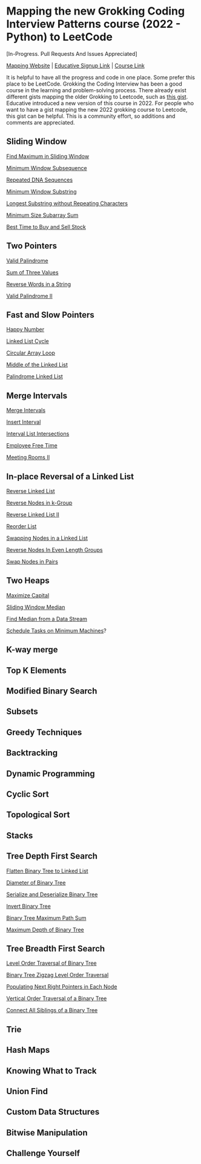 # Mapping the new Grokking Coding Interview Patterns course (2022 - Python) to LeetCode 
[In-Progress. Pull Requests And Issues Appreciated]

[Mapping Website](https://navidre.github.io/new_grokking_to_leetcode/) | [Educative Signup Link](https://educative.io/signup?referralCode=nrezaeis-xVMKDGxYl5P) | [Course Link](https://www.educative.io/courses/grokking-coding-interview-patterns-python?referralCode=nrezaeis-xVMKDGxYl5P)

It is helpful to have all the progress and code in one place. Some prefer this place to be LeetCode. 
Grokking the Coding Interview has been a good course in the learning and problem-solving process. 
There already exist different gists mapping the older Grokking to Leetcode, such as [this gist](https://gist.github.com/tykurtz/3548a31f673588c05c89f9ca42067bc4).
Educative introduced a new version of this course in 2022. For people who want to have a gist mapping the new 2022 grokking
course to Leetcode, this gist can be helpful. This is a community effort, so additions and comments are appreciated.

## Sliding Window
[Find Maximum in Sliding Window](https://leetcode.com/problems/sliding-window-maximum/)

[Minimum Window Subsequence](https://leetcode.com/problems/minimum-window-substring/)

[Repeated DNA Sequences](https://leetcode.com/problems/repeated-dna-sequences/)

[Minimum Window Substring](https://leetcode.com/problems/minimum-window-substring/)

[Longest Substring without Repeating Characters](https://leetcode.com/problems/longest-substring-without-repeating-characters/)

[Minimum Size Subarray Sum](https://leetcode.com/problems/minimum-size-subarray-sum/)

[Best Time to Buy and Sell Stock](https://leetcode.com/problems/best-time-to-buy-and-sell-stock/)

## Two Pointers
[Valid Palindrome](https://leetcode.com/problems/valid-palindrome/)

[Sum of Three Values](https://leetcode.com/problems/3sum-closest/)

[Reverse Words in a String](https://leetcode.com/problems/reverse-words-in-a-string/)

[Valid Palindrome II](https://leetcode.com/problems/valid-palindrome-ii/solutions/1861656/official-solution/)

## Fast and Slow Pointers

[Happy Number](https://leetcode.com/problems/happy-number/solutions/421162/official-solution/)

[Linked List Cycle](https://leetcode.com/problems/linked-list-cycle/)

[Circular Array Loop](https://leetcode.com/problems/circular-array-loop/)

[Middle of the Linked List](https://leetcode.com/problems/middle-of-the-linked-list/)

[Palindrome Linked List](https://leetcode.com/problems/palindrome-linked-list/)

## Merge Intervals

[Merge Intervals](https://leetcode.com/problems/merge-intervals/)

[Insert Interval](https://leetcode.com/problems/insert-interval/)

[Interval List Intersections](https://leetcode.com/problems/interval-list-intersections/)

[Employee Free Time](https://leetcode.com/problems/employee-free-time/)

[Meeting Rooms II](https://leetcode.com/problems/meeting-rooms-ii/)

## In-place Reversal of a Linked List

[Reverse Linked List](https://leetcode.com/problems/reverse-linked-list/)

[Reverse Nodes in k-Group](https://leetcode.com/problems/reverse-nodes-in-k-group/)

[Reverse Linked List II](https://leetcode.com/problems/reverse-linked-list-ii/)

[Reorder List](https://leetcode.com/problems/reorder-list/)

[Swapping Nodes in a Linked List](https://leetcode.com/problems/swapping-nodes-in-a-linked-list/)

[Reverse Nodes In Even Length Groups](https://leetcode.com/problems/reverse-nodes-in-even-length-groups/)

[Swap Nodes in Pairs](https://leetcode.com/problems/swap-nodes-in-pairs/)

## Two Heaps

[Maximize Capital](https://leetcode.com/problems/ipo/)

[Sliding Window Median](https://leetcode.com/problems/sliding-window-median/)

[Find Median from a Data Stream](https://leetcode.com/problems/find-median-from-data-stream/)

[Schedule Tasks on Minimum Machines](https://leetcode.com/problems/task-scheduler/)?

## K-way merge

## Top K Elements

## Modified Binary Search

## Subsets

## Greedy Techniques

## Backtracking 

## Dynamic Programming

## Cyclic Sort

## Topological Sort

## Stacks

## Tree Depth First Search
[Flatten Binary Tree to Linked List](https://leetcode.com/problems/flatten-binary-tree-to-linked-list/)

[Diameter of Binary Tree](https://leetcode.com/problems/diameter-of-binary-tree/)

[Serialize and Deserialize Binary Tree](https://leetcode.com/problems/serialize-and-deserialize-binary-tree/)

[Invert Binary Tree](https://leetcode.com/problems/invert-binary-tree/)

[Binary Tree Maximum Path Sum](https://leetcode.com/problems/binary-tree-maximum-path-sum/)

[Maximum Depth of Binary Tree](https://leetcode.com/problems/maximum-depth-of-binary-tree/)

## Tree Breadth First Search
[Level Order Traversal of Binary Tree](https://leetcode.com/problems/binary-tree-level-order-traversal/)

[Binary Tree Zigzag Level Order Traversal](https://leetcode.com/problems/binary-tree-zigzag-level-order-traversal/)

[Populating Next Right Pointers in Each Node](https://leetcode.com/problems/populating-next-right-pointers-in-each-node/)

[Vertical Order Traversal of a Binary Tree](https://leetcode.com/problems/vertical-order-traversal-of-a-binary-tree/)

[Connect All Siblings of a Binary Tree](https://leetcode.com/problems/populating-next-right-pointers-in-each-node/)

## Trie

## Hash Maps

## Knowing What to Track

## Union Find

## Custom Data Structures

## Bitwise Manipulation

## Challenge Yourself


